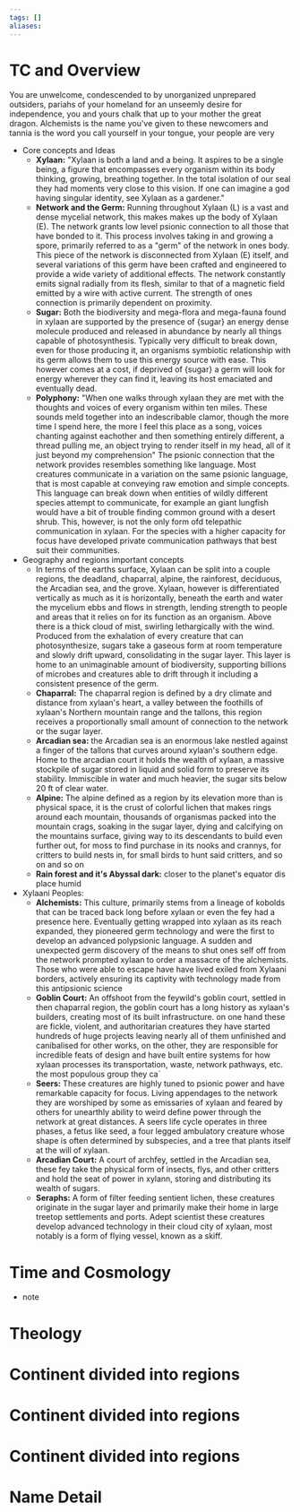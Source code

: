 ```yaml
---
tags: []
aliases:
---
```


 # TC and Overview

You are unwelcome, condescended to by unorganized unprepared outsiders, pariahs of your homeland for an unseemly desire for independence, you and yours chalk that up to your mother the great dragon. Alchemists is the name you've given to these newcomers and tannia is the word you call yourself in your tongue, your people are very 




 - Core concepts and Ideas
	 - **Xylaan:** "Xylaan is both a land and a being. It aspires to be a single being, a figure that encompasses every organism within its body thinking, growing, breathing together. In the total isolation of our seal they had moments very close to this vision. If one can imagine a god having singular identity, see Xylaan as a gardener."
	 - **Network and the Germ:** Running throughout Xylaan (L) is a vast and dense mycelial network, this makes makes up the body of Xylaan (E). The network grants low level psionic connection to all those that have bonded to it. This process involves taking in and growing a spore, primarily referred to as a "germ" of the network in ones body. This piece of the network is disconnected from Xylaan (E) itself, and several variations of this germ have been crafted and engineered to provide a wide variety of additional effects. The network constantly emits signal radially from its flesh, similar to that of a magnetic field emitted by a wire with active current. The strength of ones connection is primarily dependent on proximity.
	 - **Sugar:** Both the biodiversity and mega-flora and mega-fauna found in xylaan are supported by the presence of {sugar} an energy dense molecule produced and released in abundance by nearly all things capable of photosynthesis. Typically very difficult to break down, even for those producing it, an organisms symbiotic relationship with its germ allows them to use this energy source with ease. This however comes at a cost, if deprived of {sugar} a germ will look for energy wherever they can find it, leaving its host emaciated and eventually dead.
	 - **Polyphony:** "When one walks through xylaan they are met with the thoughts and voices of every organism within ten miles. These sounds meld together into an indescribable clamor, though the more time I spend here, the more I feel this place as a song, voices chanting against eachother and then something entirely different, a thread pulling me, an object trying to render itself in my head,  all of it just beyond my comprehension" The psionic connection that the network provides resembles something like language. Most creatures communicate in a variation on the same psionic language, that is most capable at conveying raw emotion and simple concepts. This language can break down when entities of wildly different species attempt to communicate, for example an giant lungfish would have a bit of trouble finding common ground with a desert shrub. This, however, is not the only form ofd telepathic communication in xylaan. For the species with a higher capacity for focus have developed private communication pathways that best suit their communities.
 - Geography and regions important concepts
	 - In terms of the earths surface, Xylaan can be split into a couple regions, the deadland, chaparral, alpine, the rainforest, deciduous, the Arcadian sea, and the grove. Xylaan, however is differentiated vertically as much as it is horizontally, beneath the earth and water the mycelium ebbs and flows in strength, lending strength to people and areas that it relies on for its function as an organism. Above there is a thick cloud of mist, swirling lethargically with the wind. Produced from the exhalation of every creature that can photosynthesize, sugars take a gaseous form at room temperature and slowly drift upward, consolidating in the sugar layer. This layer is home to an unimaginable amount of biodiversity, supporting billions of microbes and creatures able to drift through it including a consistent presence of the germ. 
	 - **Chaparral:** The chaparral region is defined by a dry climate and distance from xylaan's heart, a valley between the foothills of xylaan's Northern mountain range and the tallons, this region receives a proportionally small amount of connection to the network or the sugar layer. 
	 - **Arcadian sea:** the Arcadian sea is an enormous lake nestled against a finger of the tallons that curves around xylaan's southern edge. Home to the arcadian court it holds the wealth of xylaan, a massive stockpile of sugar stored in liquid and solid form to preserve its stability. Immiscible in water and much heavier, the sugar sits below 20 ft of clear water.
	 - **Alpine:** The alpine defined as a region by its elevation more than is physical space, it is the crust of colorful lichen that makes rings around each mountain, thousands of organismas packed into the mountain crags, soaking in the sugar layer, dying and calcifying on the mountains surface, giving way to its descendants to build even further out, for moss to find purchase in its nooks and crannys, for critters to build nests in, for small birds to hunt said critters, and so on and so on 
	 - **Rain forest and it's Abyssal dark:** closer to the planet's equator dis place humid 
 - Xylaani Peoples:
	 - **Alchemists:** This culture, primarily stems from a lineage of kobolds that can be traced back long before xylaan or even the fey had a presence here. Eventually getting wrapped into xylaan as its reach expanded, they pioneered germ technology and were the first to develop an advanced polypsionic language. A sudden and unexpected germ discovery of the means to shut ones self off from the network prompted xylaan to order a massacre of the alchemists. Those who were able to escape have have lived exiled from Xylaani borders, actively ensuring its captivity with technology made from this antipsionic science 
	 - **Goblin Court:** An offshoot from the feywild's goblin court, settled in then chaparral region, the goblin court has a long history as xylaan's builders, creating most of its built infrastructure. on one hand these are fickle, violent, and authoritarian creatures they have started hundreds of huge projects leaving nearly all of them unfinished and canibalised for other works, on the other, they are responsible for incredible feats of design and have built entire systems for how xylaan processes its transportation, waste, network pathways, etc. the most populous group they ca`
	 - **Seers:** These creatures are highly tuned to psionic power and have remarkable capacity for focus. Living appendages to the network they are worshiped by some as emissaries of xylaan and feared by others for unearthly ability to weird define power through the network at great distances. A seers life cycle operates in three phases, a fetus like seed, a four legged ambulatory creature whose shape is often determined by subspecies, and a tree that plants itself at the will of xylaan. 
	 - **Arcadian Court:** A court of archfey, settled in the Arcadian sea, these fey take the physical form of insects, flys, and other critters and hold the seat of power in xylann, storing and distributing its wealth of sugars. 
	 - **Seraphs:** A form of filter feeding sentient lichen, these creatures originate in the sugar layer and primarily make their home in large treetop settlements and ports. Adept scientist these creatures develop advanced technology in their cloud city  of xylaan, most notably is a form of flying vessel, known as a skiff. 
 # Time and Cosmology
 - note
 # Theology
 # Continent divided into regions
 # Continent divided into regions
 # Continent divided into regions
 # Name Detail
 
